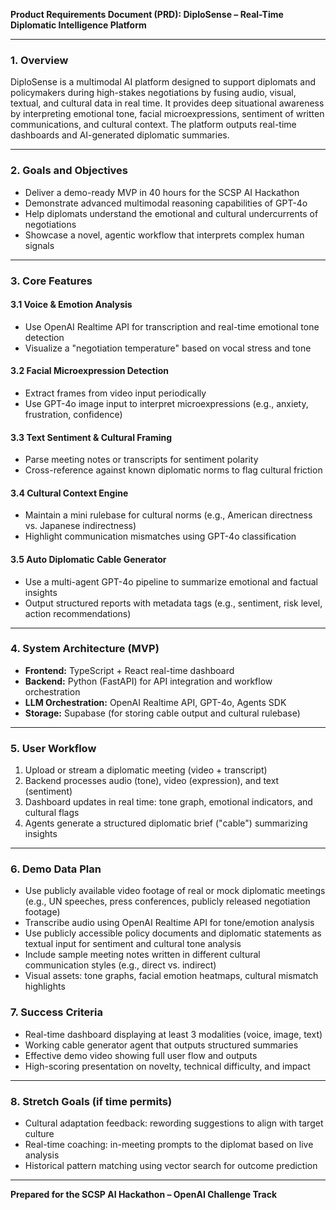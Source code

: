 **Product Requirements Document (PRD): DiploSense – Real-Time Diplomatic Intelligence Platform**

---

### 1. **Overview**

DiploSense is a multimodal AI platform designed to support diplomats and policymakers during high-stakes negotiations by fusing audio, visual, textual, and cultural data in real time. It provides deep situational awareness by interpreting emotional tone, facial microexpressions, sentiment of written communications, and cultural context. The platform outputs real-time dashboards and AI-generated diplomatic summaries.

---

### 2. **Goals and Objectives**

* Deliver a demo-ready MVP in 40 hours for the SCSP AI Hackathon
* Demonstrate advanced multimodal reasoning capabilities of GPT-4o
* Help diplomats understand the emotional and cultural undercurrents of negotiations
* Showcase a novel, agentic workflow that interprets complex human signals

---

### 3. **Core Features**

#### 3.1 Voice & Emotion Analysis

* Use OpenAI Realtime API for transcription and real-time emotional tone detection
* Visualize a "negotiation temperature" based on vocal stress and tone

#### 3.2 Facial Microexpression Detection

* Extract frames from video input periodically
* Use GPT-4o image input to interpret microexpressions (e.g., anxiety, frustration, confidence)

#### 3.3 Text Sentiment & Cultural Framing

* Parse meeting notes or transcripts for sentiment polarity
* Cross-reference against known diplomatic norms to flag cultural friction

#### 3.4 Cultural Context Engine

* Maintain a mini rulebase for cultural norms (e.g., American directness vs. Japanese indirectness)
* Highlight communication mismatches using GPT-4o classification

#### 3.5 Auto Diplomatic Cable Generator

* Use a multi-agent GPT-4o pipeline to summarize emotional and factual insights
* Output structured reports with metadata tags (e.g., sentiment, risk level, action recommendations)

---

### 4. **System Architecture (MVP)**

* **Frontend:** TypeScript + React real-time dashboard
* **Backend:** Python (FastAPI) for API integration and workflow orchestration
* **LLM Orchestration:** OpenAI Realtime API, GPT-4o, Agents SDK
* **Storage:** Supabase (for storing cable output and cultural rulebase)

---

### 5. **User Workflow**

1. Upload or stream a diplomatic meeting (video + transcript)
2. Backend processes audio (tone), video (expression), and text (sentiment)
3. Dashboard updates in real time: tone graph, emotional indicators, and cultural flags
4. Agents generate a structured diplomatic brief ("cable") summarizing insights

---

### 6. **Demo Data Plan**

* Use publicly available video footage of real or mock diplomatic meetings (e.g., UN speeches, press conferences, publicly released negotiation footage)
* Transcribe audio using OpenAI Realtime API for tone/emotion analysis
* Use publicly accessible policy documents and diplomatic statements as textual input for sentiment and cultural tone analysis
* Include sample meeting notes written in different cultural communication styles (e.g., direct vs. indirect)
* Visual assets: tone graphs, facial emotion heatmaps, cultural mismatch highlights

### 7. **Success Criteria**

* Real-time dashboard displaying at least 3 modalities (voice, image, text)
* Working cable generator agent that outputs structured summaries
* Effective demo video showing full user flow and outputs
* High-scoring presentation on novelty, technical difficulty, and impact

---

### 8. **Stretch Goals (if time permits)**

* Cultural adaptation feedback: rewording suggestions to align with target culture
* Real-time coaching: in-meeting prompts to the diplomat based on live analysis
* Historical pattern matching using vector search for outcome prediction

---

**Prepared for the SCSP AI Hackathon – OpenAI Challenge Track**


